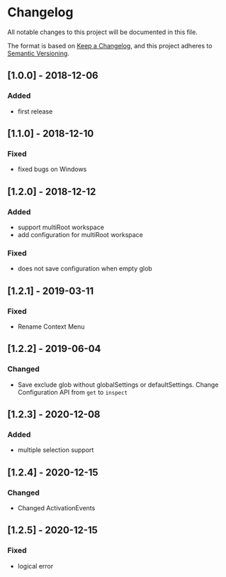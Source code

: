 # Changelog
All notable changes to this project will be documented in this file.

The format is based on [Keep a Changelog](https://keepachangelog.com/en/1.0.0/),
and this project adheres to [Semantic Versioning](https://semver.org/spec/v2.0.0.html).

## [1.0.0] - 2018-12-06

### Added 

* first release

## [1.1.0] - 2018-12-10

### Fixed

* fixed bugs on Windows 

## [1.2.0] - 2018-12-12

### Added

* support multiRoot workspace
* add configuration for multiRoot workspace

### Fixed 

* does not save configuration when empty glob

## [1.2.1] - 2019-03-11

### Fixed

* Rename Context Menu 

## [1.2.2] - 2019-06-04

### Changed

* Save exclude glob without globalSettings or defaultSettings. Change Configuration API from `get` to  `inspect`

## [1.2.3] - 2020-12-08

### Added

* multiple selection support

## [1.2.4] - 2020-12-15

### Changed

* Changed ActivationEvents

## [1.2.5] - 2020-12-15

### Fixed

* logical error 